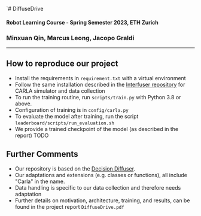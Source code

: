 `# DiffuseDrive 
#### Robot Learning Course - Spring Semester 2023, ETH Zurich
### Minxuan Qin, Marcus Leong, Jacopo Graldi
---
## How to reproduce our project
* Install the requirements in ```requirement.txt``` with a virtual environment 
* Follow the same installation described in the [Interfuser repository](https://github.com/opendilab/InterFuser) for CARLA simulator and data collection
* To run the training routine, run ```scripts/train.py``` with Python 3.8 or above.
* Configuration of training is in ```config/carla.py```
* To evaluate the model after training, run the script ```leaderboard/scripts/run_evaluation.sh```
* We provide a trained checkpoint of the model (as described in the report) TODO

## Further Comments
* Our repository is based on the [Decision Diffuser](https://github.com/anuragajay/decision-diffuser/tree/main/code). 
* Our adaptations and extensions (e.g. classes or functions), all include "Carla" in the name.
* Data handling is specific to our data collection and therefore needs adaptation
* Further details on motivation, architecture, training, and results, can be found in the project report ```DiffuseDrive.pdf```
